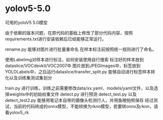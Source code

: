 # yolov5-5.0
可用的yoloV5 5.0模型

由于依赖的版本问题，在原代码的基础上修改了部分代码内容，按照requirements.txt进行安装依赖后已经能够正常运行。

rename.py 能够对图片进行批量重命名 在样本标注前按照统一规则进行了命名。

使用Labelimg对样本进行标注，如何安装使用自行搜索
标注好的样本放到dataslice/VOCdevkit/VOC2007中
图片放到JPEGImages中，标签放到YOLOLabels中，之后运行dataslice/transfer_split.py 能够自动进行标签样本转化以及训练集测试集划分

train.py 进行训练，训练之前需要修改data/xx.yaml、models/yaml文件，以及选择weights中的初始权重文件
detect.py 进行预测
detect_test.py 以及detect_test2.py 能够用笔记本自带的摄像头检测行人，并用鱼眼拍照保存
经过测试，当前的代码转成的onnx模型，不能转换为rknn模型，若要转onnx及rknn，请看yolov5_rk


